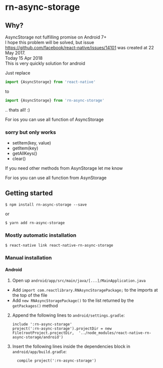 
# rn-async-storage
## Why?
AsyncStorage not fulfilling promise on Android 7+<br>
I hope this problem will be solved, but issue https://github.com/facebook/react-native/issues/14101 was created  at 22 May 2017. <br>
Today 15 Apr 2018<br>
This is very quickly solution for android

Just replace
```javascript
import {AsyncStorage} from 'react-native'
```
 to
 ```javascript
 import {AsyncStorage} from 'rn-async-storage'
```
 .. thats all! :)

For ios you can use all function of AsyncStorage

### sorry but only works
 - setItem(key, value)
 - getItem(key)
 - getAllKeys()
 - clear()

If you need other methods from AsynStorage let me know

For ios you can use all function from AsynStorage
## Getting started
`$ npm install rn-async-storage --save`

or

`$ yarn add rn-async-storage`

### Mostly automatic installation

`$ react-native link react-native-rn-async-storage`

### Manual installation


#### Android

1. Open up `android/app/src/main/java/[...]/MainApplication.java`
  - Add `import com.reactlibrary.RNAsyncStoragePackage;` to the imports at the top of the file
  - Add `new RNAsyncStoragePackage()` to the list returned by the `getPackages()` method
2. Append the following lines to `android/settings.gradle`:
  	```
  	include ':rn-async-storage'
  	project(':rn-async-storage').projectDir = new File(rootProject.projectDir, 	'../node_modules/react-native-rn-async-storage/android')
  	```
3. Insert the following lines inside the dependencies block in `android/app/build.gradle`:
  	```
      compile project(':rn-async-storage')
  	```

